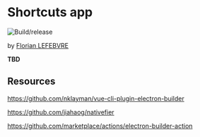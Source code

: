 # Shortcuts app

![Build/release](https://github.com/florian-lefebvre/shortcuts-app/workflows/Build/release/badge.svg?branch=master)

by [Florian LEFEBVRE](https://github.com/florian-lefebvre)

**TBD**
## Resources

https://github.com/nklayman/vue-cli-plugin-electron-builder

https://github.com/jiahaog/nativefier

https://github.com/marketplace/actions/electron-builder-action
